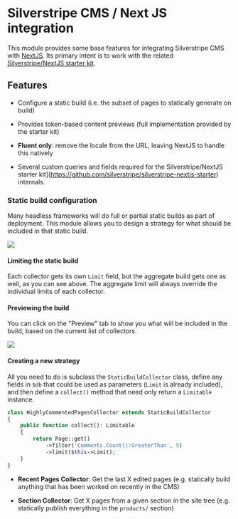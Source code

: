 # Silverstripe CMS / Next JS integration

This module provides some base features for integrating Silverstripe CMS
with [NextJS](https://nextjs.org). Its primary intent is to work with 
the related [Silverstripe/NextJS starter kit](https://github.com/silverstripe/silverstripe-nextjs-starter).

## Features

* Configure a static build (i.e. the subset of pages to statically generate on build)

* Provides token-based content previews (full implementation provided
by the starter kit)

* **Fluent only**: remove the locale from the URL, leaving NextJS to handle
this natively

* Several custom queries and fields required for the Silverstripe/NextJS starter kit](https://github.com/silverstripe/silverstripe-nextjs-starter) internals.

### Static build configuration


Many headless frameworks will do full or partial static builds as part of deployment. This module allows you to design a strategy for what should be included in that static build.

<img src="https://raw.githubusercontent.com/silverstripe/silverstripe-nextjs/main/screenshots/static_build.png" />


#### Limiting the static build

Each collector gets its own `Limit` field, but the aggregate build gets one as well, as you can see above. The aggregate limit will always override the individual limits of each collector.

#### Previewing the build

You can click on the "Preview" tab to show you what will be included in the build, based on the current list of collectors.

<img src="https://raw.githubusercontent.com/silverstripe/silverstripe-nextjs/main/screenshots/preview_build.png" />

#### Creating a new strategy

All you need to do is subclass the `StaticBuildCollector` class, define any fields in `$db` that could be used as parameters (`Limit` is already included), and then define a `collect()` method that need only return a `Limitable` instance.

```php
class HighlyCommentedPagesCollector extends StaticBuildCollector
{
    public function collect(): Limitable
    {
        return Page::get()
            ->filter('Comments.Count():GreaterThan', 5)
            ->limit($this->Limit);
    }
}
```

* **Recent Pages Collector**: Get the last X edited pages (e.g. statically build anything that has been worked on recently in the CMS)

* **Section Collector**: Get X pages from a given section in the site tree (e.g. statically publish everything in the `products/` section)
